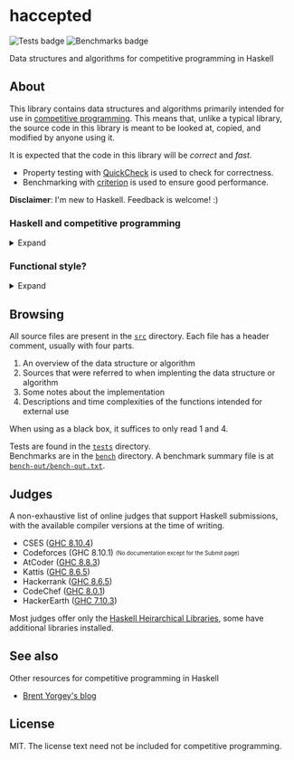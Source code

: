 # haccepted
![Tests badge](https://github.com/meooow25/haccepted/actions/workflows/tests.yml/badge.svg)
![Benchmarks badge](https://img.shields.io/badge/Benchmarks-not%20bad-green)

Data structures and algorithms for competitive programming in Haskell

## About
This library contains data structures and algorithms primarily intended for use in
[competitive programming](https://en.wikipedia.org/wiki/Competitive_programming). This means that,
unlike a typical library, the source code in this library is meant to be looked at, copied, and
modified by anyone using it.

It is expected that the code in this library will be _correct_ and _fast_.
* Property testing with [QuickCheck](https://hackage.haskell.org/package/QuickCheck) is used to
check for correctness.
* Benchmarking with [criterion](https://hackage.haskell.org/package/criterion) is used to ensure
good performance.

**Disclaimer**: I'm new to Haskell. Feedback is welcome! :)

### Haskell and competitive programming
<details>
<summary>Expand</summary>

Competitive programming today is largely dominated by C++, followed by Python and Java, in spite of
many judges offering a large selection of languages to use. When I tried Haskell, I found it usually
leads to short and neat solutions compared to typical imperative implementations. Other benefits of
Haskell, like its ready-to-use abstractions and persistent-by-default data structures, are very nice
to have.

Of course, all this comes at a cost, the most important of which is speed. Simpler problems usually
pose no risk, but it is possible that, contrary to the title of this repo, complex algorithms when
not heavily optimized will be too slow to be accepted by an online judge.

That being said, I still find it enjoyable and worth the effort to solve problems using Haskell, and
I hope you'll agree.

</details>

### Functional style?
<details>
<summary>Expand</summary>

Functional programming is fun, but sometimes mutable state is necessary for an efficient
implementation. Luckily, Haskell allows working with mutable state in the ST monad. So, I'm a little
conflicted about the style that should be used in this library. Should the library as fast as
possible but boring, using ST everywhere? Should it be as functional as possible, even at the cost
of speed?  
I feel the answer is somewhere in the middle, for now. So here are some loose rules to follow.
- Functional style is preferred.
- If the functional style leads to worse complexity of an algorithm, ST is used.
- Data structures are usually functional, making them persistent.
- If an algorithm is simpler or a lot faster in the constant factor to implement in ST, ST is used.

</details>

## Browsing
All source files are present in the [`src`](/src) directory. Each file has a header comment, usually
with four parts.
1. An overview of the data structure or algorithm
2. Sources that were referred to when implenting the data structure or algorithm
3. Some notes about the implementation
4. Descriptions and time complexities of the functions intended for external use

When using as a black box, it suffices to only read 1 and 4.

Tests are found in the [`tests`](/tests) directory.  
Benchmarks are in the [`bench`](/bench) directory. A benchmark summary file is at
[`bench-out/bench-out.txt`](/bench-out/bench-out.txt).

## Judges
A non-exhaustive list of online judges that support Haskell submissions, with the available compiler
versions at the time of writing.
* CSES ([GHC 8.10.4](https://cses.fi/howto/))
* Codeforces (GHC 8.10.1) <sub><sup>(No documentation except for the Submit page)</sup></sub>
* AtCoder ([GHC 8.8.3](https://atcoder.jp/contests/language-test-202001))
* Kattis ([GHC 8.6.5](https://open.kattis.com/help/haskell))
* Hackerrank ([GHC 8.6.5](https://support.hackerrank.com/hc/en-us/articles/1500002392722--Execution-Environment-and-Samples))
* CodeChef ([GHC 8.0.1](https://www.codechef.com/wiki/list-compilers))
* HackerEarth ([GHC 7.10.3](https://www.hackerearth.com/docs/wiki/developers/judge/))

Most judges offer only the [Haskell Heirarchical Libraries](https://downloads.haskell.org/~ghc/latest/docs/html/libraries/),
some have additional libraries installed.

## See also
Other resources for competitive programming in Haskell
- [Brent Yorgey's blog](https://byorgey.wordpress.com/)

## License
MIT. The license text need not be included for competitive programming.
